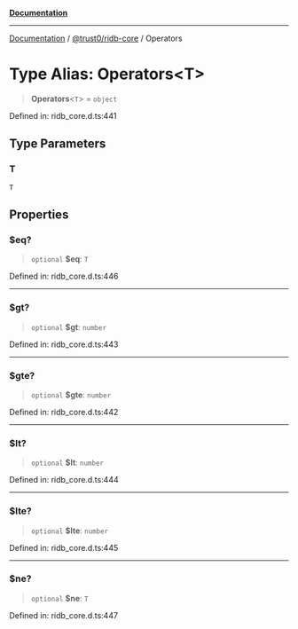 [**Documentation**](../../../README.md)

***

[Documentation](../../../README.md) / [@trust0/ridb-core](../README.md) / Operators

# Type Alias: Operators\<T\>

> **Operators**\<`T`\> = `object`

Defined in: ridb\_core.d.ts:441

## Type Parameters

### T

`T`

## Properties

### $eq?

> `optional` **$eq**: `T`

Defined in: ridb\_core.d.ts:446

***

### $gt?

> `optional` **$gt**: `number`

Defined in: ridb\_core.d.ts:443

***

### $gte?

> `optional` **$gte**: `number`

Defined in: ridb\_core.d.ts:442

***

### $lt?

> `optional` **$lt**: `number`

Defined in: ridb\_core.d.ts:444

***

### $lte?

> `optional` **$lte**: `number`

Defined in: ridb\_core.d.ts:445

***

### $ne?

> `optional` **$ne**: `T`

Defined in: ridb\_core.d.ts:447
